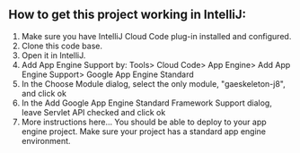 ## How to get this project working in IntelliJ: ##
1) Make sure you have IntelliJ Cloud Code plug-in installed and configured.
2) Clone this code base.
3) Open it in IntelliJ.
4) Add App Engine Support by: Tools> Cloud Code> App Engine> Add App Engine Support> Google App Engine Standard
5) In the Choose Module dialog, select the only module, "gaeskeleton-j8", and click ok
6) In the Add Google App Engine Standard Framework Support dialog, leave Servlet API checked and click ok 
7) More instructions here...
You should be able to deploy to your app engine project. Make sure your project has a standard app engine environment.

